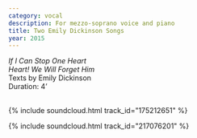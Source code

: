 ```yaml
---
category: vocal
description: For mezzo-soprano voice and piano
title: Two Emily Dickinson Songs
year: 2015
---
```


_If I Can Stop One Heart_\
_Heart! We Will Forget Him_\
Texts by Emily Dickinson\
Duration: 4’\
<br>

{% include soundcloud.html track_id="175212651" %}
<br>

{% include soundcloud.html track_id="217076201" %}
